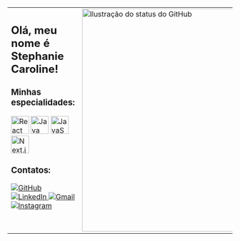 <table> <tr> <!-- Coluna da esquerda --> <td style="width: 60%; vertical-align: top;">

<h2>Olá, meu nome é <strong>Stephanie Caroline!</strong></h2>

<h3>Minhas especialidades:</h3> <p> <img src="https://cdn.jsdelivr.net/gh/devicons/devicon/icons/react/react-original.svg" alt="React" width="40" height="40" /> <img src="https://cdn.jsdelivr.net/gh/devicons/devicon/icons/java/java-original.svg" alt="Java" width="40" height="40" /> <img src="https://cdn.jsdelivr.net/gh/devicons/devicon/icons/javascript/javascript-original.svg" alt="JavaScript" width="40" height="40" /> <img src="https://cdn.jsdelivr.net/gh/devicons/devicon/icons/nextjs/nextjs-original.svg" alt="Next.js" width="40" height="40" /> </p>

<h3>Contatos:</h3> <p> <a href="https://github.com/StephanieCaroll" target="_blank"> <img src="https://img.shields.io/static/v1?label=GitHub&message=StephanieCaroll&color=f8efd4&style=for-the-badge&logo=GitHub" alt="GitHub"> </a> <a href="https://linkedin.com/in/stephanie-caroline-97973430b" target="_blank"> <img src="https://img.shields.io/static/v1?label=LinkedIn&message=StephanieCaroll&color=0A66C2&style=for-the-badge&logo=LinkedIn" alt="LinkedIn"> </a> <a href="mailto:stephaniecarolinedev@gmail.com"> <img src="https://img.shields.io/static/v1?label=Gmail&message=stephaniecarolinedev@gmail.com&color=EA4335&style=for-the-badge&logo=Gmail" alt="Gmail"> </a> <br> <a href="https://www.instagram.com/stephaniecaroldev" target="_blank"> <img src="https://img.shields.io/static/v1?label=Instagram&message=@stephaniecaroldev&color=E4405F&style=for-the-badge&logo=Instagram" alt="Instagram"> </a> </p>

</td>

<!-- Coluna da direita --> 
<td style="width: 40%; vertical-align: top;"> <img src="https://github-readme-stats.vercel.app/api?username=StephanieCaroll&show_icons=true&title_color=783c00&text_color=af552e&icon_color=783c00&bg_color=f8efd4&cache_seconds=2300" alt="Ilustração do status do GitHub" width="500"> </td> </tr> </table>
